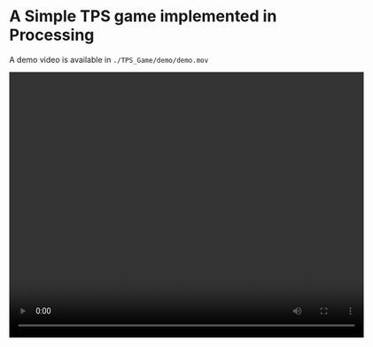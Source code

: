 # A Simple TPS game implemented in Processing

A demo video is available in `./TPS_Game/demo/demo.mov`

<video width="640" height="480" controls>
  <source src="./TPS_Game/demo/demo.mov" type="video/mov">
</video>
